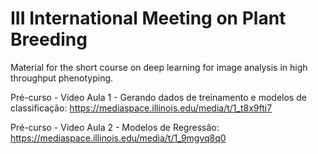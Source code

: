 # III International Meeting on Plant Breeding
Material for the short course on deep learning for image analysis in high throughput phenotyping.

Pré-curso - Video Aula 1 - Gerando dados de treinamento e modelos de classificação:
https://mediaspace.illinois.edu/media/t/1_t8x9fti7

Pré-curso - Video Aula 2 - Modelos de Regressão:
https://mediaspace.illinois.edu/media/t/1_9mgvq8q0

